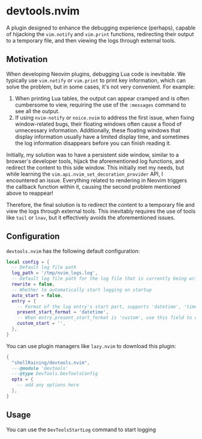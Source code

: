 # devtools.nvim

A plugin designed to enhance the debugging experience (perhaps), capable of hijacking the `vim.notify` and `vim.print` functions, redirecting their output to a temporary file, and then viewing the logs through external tools.

## Motivation

When developing Neovim plugins, debugging Lua code is inevitable. We typically use `vim.notify` or `vim.print` to print key information, which can solve the problem, but in some cases, it's not very convenient. For example:

1. When printing Lua tables, the output can appear cramped and is often cumbersome to view, requiring the use of the `:messages` command to see all the output.
2. If using `nvim-notify` or `noice.nvim` to address the first issue, when fixing window-related bugs, their floating windows often cause a flood of unnecessary information. Additionally, these floating windows that display information usually have a limited display time, and sometimes the log information disappears before you can finish reading it.

Initially, my solution was to have a persistent side window, similar to a browser's developer tools, hijack the aforementioned log functions, and redirect the content to this side window. This initially met my needs, but while learning the `vim.api.nvim_set_decoration_provider` API, I encountered an issue. Everything related to rendering in Neovim triggers the callback function within it, causing the second problem mentioned above to reappear!

Therefore, the final solution is to redirect the content to a temporary file and view the logs through external tools. This inevitably requires the use of tools like `tail` or `lnav`, but it effectively avoids the aforementioned issues.

## Configuration

`devtools.nvim` has the following default configuration:

```lua
local config = {
  -- Default log file path
  log_path = '/tmp/nvim_logs.log',
  -- Default log file path for the log file that is currently being written
  rewrite = false,
  -- Whether to automatically start logging on startup
  auto_start = false,
  entry = {
    -- Format of the log entry's start part, supports 'datetime', 'timestamp', and 'custom'
    present_start_format = 'datetime',
    -- When entry.present_start_format is 'custom', use this field to customize the start part
    custom_start = '',
  },
}
```

You can use plugin managers like `lazy.nvim` to download this plugin:

```lua
{
  "shellRaining/devtools.nvim",
  ---@module 'devtools'
  ---@type DevTools.DevToolsConfig
  opts = {
    -- add any options here
  },
}
```

## Usage

You can use the `DevToolsStartLog` command to start logging
